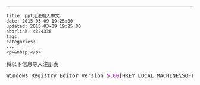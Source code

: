 ---
    title: ppt无法输入中文
    date: 2015-03-09 19:25:00
    updated: 2015-03-09 19:25:00
    abbrlink: 4324336
    tags:
    categories:
    ---
    <p>&nbsp;</p>
<p>将以下信息导入注册表</p>
<div class="cnblogs_code">
<pre>Windows Registry Editor Version <span style="color: #800080;">5.00</span>[HKEY_LOCAL_MACHINE\SOFTWARE\Microsoft\CTF\TIP\{5621CC0F-3ABF-428b-BDF0-D8544FD3ED75}\LanguageProfile\<span style="color: #800080;">0x00000804</span>\{F3BA9077-6C7E-11D4-97FA-0080C882687E}]<span style="color: #800000;">"</span><span style="color: #800000;">Enable</span><span style="color: #800000;">"</span>=dword:<span style="color: #800080;">00000001</span></pre>
</div>
<p>&nbsp;</p>
    